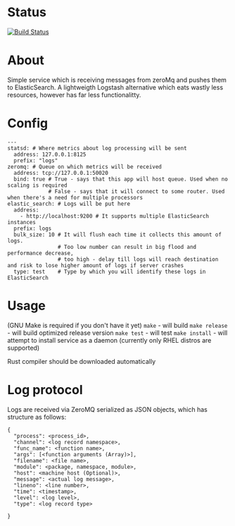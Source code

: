 Status
=======
[![Build Status](https://travis-ci.org/CodersOfTheNight/meowth.svg?branch=master)](https://travis-ci.org/CodersOfTheNight/meowth)

About
=====
Simple service which is receiving messages from zeroMq and pushes them to ElasticSearch. 
A lightweigth Logstash alternative which eats wastly less resources, however has far less functionalitty.  


Config
=======
```
---
statsd: # Where metrics about log processing will be sent
  address: 127.0.0.1:8125
  prefix: "logs"
zeromq: # Queue on which metrics will be received
  address: tcp://127.0.0.1:50020
  bind: true # True - says that this app will host queue. Used when no scaling is required
             # False - says that it will connect to some router. Used when there's a need for multiple processors
elastic_search: # Logs will be put here
  address:
    - http://localhost:9200 # It supports multiple ElasticSearch instances
  prefix: logs
  bulk_size: 10 # It will flush each time it collects this amount of logs.
                # Too low number can result in big flood and performance decrease,
                # too high - delay till logs will reach destination and risk to lose higher amount of logs if server crashes
  type: test    # Type by which you will identify these logs in ElasticSearch
```

Usage
=====
(GNU Make is required if you don't have it yet)
`make` - will build
`make release` - will build optimized release version
`make test` - will test
`make install` - will attempt to install service as a daemon (currently only RHEL distros are supported)

Rust compiler should be downloaded automatically

Log protocol
============
Logs are received via ZeroMQ serialized as JSON objects, which has structure as follows:
```
{
  "process": <process_id>,
  "channel": <log record namespace>,
  "func_name": <function name>,
  "args": [<function arguments (Array)>],
  "filename": <file name>,
  "module": <package, namespace, module>,
  "host": <machine host (Optional)>,
  "message": <actual log message>,
  "lineno": <line number>,
  "time": <timestamp>,
  "level": <log level>,
  "type": <log record type>
  
}
```
